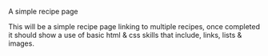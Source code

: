 A simple recipe page

This will be a simple recipe page linking to multiple recipes, once completed it should show a use of basic html & css skills that include, links, lists & images.